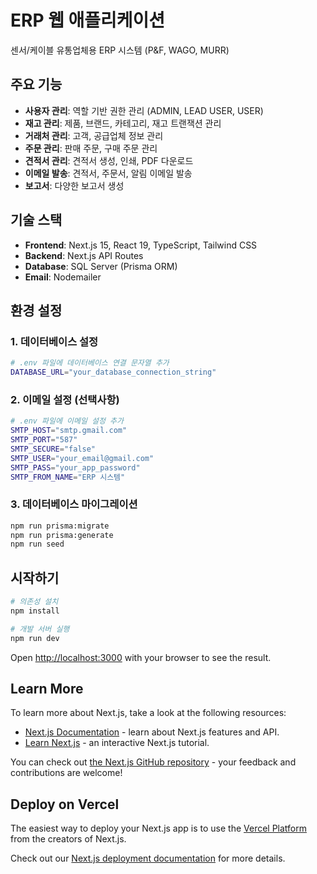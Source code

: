 # ERP 웹 애플리케이션

센서/케이블 유통업체용 ERP 시스템 (P&F, WAGO, MURR)

## 주요 기능

- **사용자 관리**: 역할 기반 권한 관리 (ADMIN, LEAD USER, USER)
- **재고 관리**: 제품, 브랜드, 카테고리, 재고 트랜잭션 관리
- **거래처 관리**: 고객, 공급업체 정보 관리
- **주문 관리**: 판매 주문, 구매 주문 관리
- **견적서 관리**: 견적서 생성, 인쇄, PDF 다운로드
- **이메일 발송**: 견적서, 주문서, 알림 이메일 발송
- **보고서**: 다양한 보고서 생성

## 기술 스택

- **Frontend**: Next.js 15, React 19, TypeScript, Tailwind CSS
- **Backend**: Next.js API Routes
- **Database**: SQL Server (Prisma ORM)
- **Email**: Nodemailer

## 환경 설정

### 1. 데이터베이스 설정

```bash
# .env 파일에 데이터베이스 연결 문자열 추가
DATABASE_URL="your_database_connection_string"
```

### 2. 이메일 설정 (선택사항)

```bash
# .env 파일에 이메일 설정 추가
SMTP_HOST="smtp.gmail.com"
SMTP_PORT="587"
SMTP_SECURE="false"
SMTP_USER="your_email@gmail.com"
SMTP_PASS="your_app_password"
SMTP_FROM_NAME="ERP 시스템"
```

### 3. 데이터베이스 마이그레이션

```bash
npm run prisma:migrate
npm run prisma:generate
npm run seed
```

## 시작하기

```bash
# 의존성 설치
npm install

# 개발 서버 실행
npm run dev
```

Open [http://localhost:3000](http://localhost:3000) with your browser to see the result.

## Learn More

To learn more about Next.js, take a look at the following resources:

- [Next.js Documentation](https://nextjs.org/docs) - learn about Next.js features and API.
- [Learn Next.js](https://nextjs.org/learn) - an interactive Next.js tutorial.

You can check out [the Next.js GitHub repository](https://github.com/vercel/next.js) - your feedback and contributions are welcome!

## Deploy on Vercel

The easiest way to deploy your Next.js app is to use the [Vercel Platform](https://vercel.com/new?utm_medium=default-template&filter=next.js&utm_source=create-next-app&utm_campaign=create-next-app-readme) from the creators of Next.js.

Check out our [Next.js deployment documentation](https://nextjs.org/docs/app/building-your-application/deploying) for more details.
